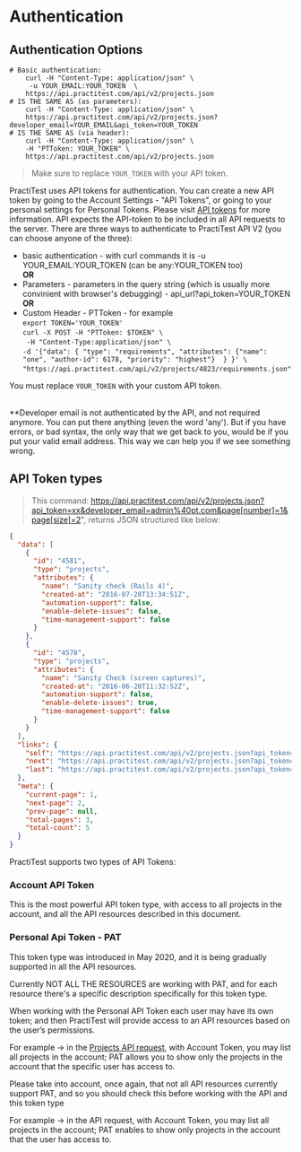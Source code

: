 # Authentication

## Authentication Options
```shell
# Basic authentication:
    curl -H "Content-Type: application/json" \
     -u YOUR_EMAIL:YOUR_TOKEN  \
    https://api.practitest.com/api/v2/projects.json
# IS THE SAME AS (as parameters):
    curl -H "Content-Type: application/json" \
    https://api.practitest.com/api/v2/projects.json?developer_email=YOUR_EMAIL&api_token=YOUR_TOKEN
# IS THE SAME AS (via header):
    curl -H "Content-Type: application/json" \
    -H "PTToken: YOUR_TOKEN" \
    https://api.practitest.com/api/v2/projects.json
```
> Make sure to replace `YOUR_TOKEN` with your API token.

PractiTest uses API tokens for authentication. You can create a new API token by going to the Account Settings - "API Tokens", or going to your personal settings for Personal Tokens. Please visit <a href="https://www.practitest.com/help/account/account-api-tokens/" target="_blank">API tokens</a> for more information.
API expects the API-token to be included in all API requests to the server.
There are three ways to authenticate to PractiTest API V2 (you can choose anyone of the three):

* basic authentication - with curl commands it is  -u YOUR_EMAIL:YOUR_TOKEN (can be any:YOUR_TOKEN too)
<br>**OR**
* Parameters - parameters in the query string (which is usually more convinient with browser's debugging) - api_url?api_token=YOUR_TOKEN
<br>**OR**
* Custom Header - PTToken -  for example <br>
`export TOKEN='YOUR_TOKEN'`<br>
`curl -X POST -H "PTToken: $TOKEN" \`<br>
` -H "Content-Type:application/json" \`<br>
`-d '{"data": { "type": "requirements", "attributes": {"name": "one", "author-id": 6178, "priority": "highest"}  } }' \`<br>
`"https://api.practitest.com/api/v2/projects/4823/requirements.json"`<br>


<aside class="success">
You must replace <code>YOUR_TOKEN</code> with your custom API token.
<br><br>

**Developer email is not authenticated by the API, and not required anymore. You can put there anything (even the word 'any'). But if you have errors, or bad syntax, the only way that we get back to you, would be if you put your valid email address. This way we can help you if we see something wrong.
</aside>

## API Token types
> This command: https://api.practitest.com/api/v2/projects.json?api_token=xx&developer_email=admin%40pt.com&page[number]=1&page[size]=2", returns JSON structured like below:

```json
{
  "data": [
    {
      "id": "4581",
      "type": "projects",
      "attributes": {
        "name": "Sanity check (Rails 4)",
        "created-at": "2016-07-28T13:34:51Z",
        "automation-support": false,
        "enable-delete-issues": false,
        "time-management-support": false
      }
    },
    {
      "id": "4578",
      "type": "projects",
      "attributes": {
        "name": "Sanity Check (screen captures)",
        "created-at": "2016-06-20T11:32:52Z",
        "automation-support": false,
        "enable-delete-issues": true,
        "time-management-support": false
      }
    }
  ],
  "links": {
    "self": "https://api.practitest.com/api/v2/projects.json?api_token=afb913899fc295e809255fbdb4fbc1fb37296250&developer_email=admin%40pt.com&page%5Bnumber%5D=1&page%5Bsize%5D=2",
    "next": "https://api.practitest.com/api/v2/projects.json?api_token=afb913899fc295e809255fbdb4fbc1fb37296250&developer_email=admin%40pt.com&page%5Bnumber%5D=2&page%5Bsize%5D=2",
    "last": "https://api.practitest.com/api/v2/projects.json?api_token=afb913899fc295e809255fbdb4fbc1fb37296250&developer_email=admin%40pt.com&page%5Bnumber%5D=3&page%5Bsize%5D=2"
  },
  "meta": {
    "current-page": 1,
    "next-page": 2,
    "prev-page": null,
    "total-pages": 3,
    "total-count": 5
  }
}
```

PractiTest supports two types of API Tokens:
### Account API Token
This is the most powerful API token type, with access to all projects in the account, and all the API resources described in this document.

### Personal Api Token - PAT
This token type was introduced in May 2020, and it is being gradually supported in all the API resources.

Currently NOT ALL THE RESOURCES are working with PAT, and for each resource there's a specific description specifically for this token type.

When working with the Personal API Token each user may have its own token; and then PractiTest will provide access to an API resources based on the user’s permissions.

For example -> in the <a href="#projects">Projects API request</a>, with Account Token, you may list all projects in the account; PAT allows you to show only the projects in the account that the specific user has access to.

Please take into account, once again, that not all API resources currently support PAT, and so you should check this before working with the API and this token type


For example -> in the  API request, with Account Token, you may list all projects in the account; PAT enables to show only projects in the account that the user has access to.
